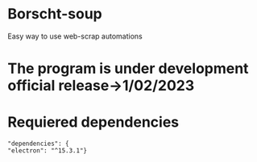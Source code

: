 # Borscht-soup
Easy way to use web-scrap automations

# The program is under development official release->1/02/2023

# Requiered dependencies
    "dependencies": {
    "electron": "^15.3.1"}
